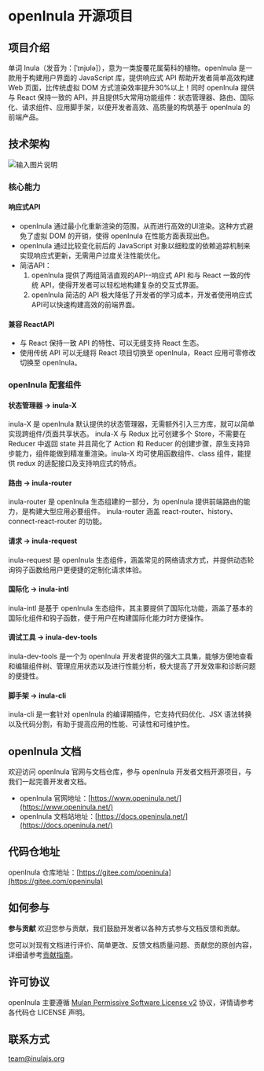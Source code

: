 # openInula 开源项目

## 项目介绍

单词 Inula（发音为：[ˈɪnjʊlə]），意为一类旋覆花属菊科的植物。openInula 是一款用于构建用户界面的 JavaScript 库，提供响应式 API 帮助开发者简单高效构建 Web 页面，比传统虚拟 DOM 方式渲染效率提升30%以上！同时 openInula 提供与 React 保持一致的 API，并且提供5大常用功能组件：状态管理器、路由、国际化、请求组件、应用脚手架，以便开发者高效、高质量的构筑基于 openInula 的前端产品。

## 技术架构

![输入图片说明](https://gitee.com/openInula/inula-docs/raw/master/static/img/structure.png)

### 核心能力

#### 响应式API

* openInula 通过最小化重新渲染的范围，从而进行高效的UI渲染。这种方式避免了虚拟 DOM 的开销，使得 openInula 在性能方面表现出色。
* openInula 通过比较变化前后的 JavaScript 对象以细粒度的依赖追踪机制来实现响应式更新，无需用户过度关注性能优化。
* 简洁API：
  1. openInula 提供了两组简洁直观的API--响应式 API 和与 React 一致的传统 API，使得开发者可以轻松地构建复杂的交互式界面。
  2. openInula 简洁的 API 极大降低了开发者的学习成本，开发者使用响应式API可以快速构建高效的前端界面。

#### 兼容 ReactAPI

* 与 React 保持一致 API 的特性、可以无缝支持 React 生态。
* 使用传统 API 可以无缝将 React 项目切换至 openInula，React 应用可零修改切换至 openInula。

### openInula 配套组件

#### 状态管理器 → inula-X

inula-X 是 openInula 默认提供的状态管理器，无需额外引入三方库，就可以简单实现跨组件/页面共享状态。
inula-X 与 Redux 比可创建多个 Store，不需要在 Reducer 中返回 state 并且简化了 Action 和 Reducer 的创建步骤，原生支持异步能力，组件能做到精准重渲染。inula-X 均可使用函数组件、class 组件，能提供 redux 的适配接口及支持响应式的特点。

#### 路由 → inula-router

inula-router 是 openInula 生态组建的一部分，为 openInula 提供前端路由的能力，是构建大型应用必要组件。
inula-router 涵盖 react-router、history、connect-react-router 的功能。

#### 请求 → inula-request

inula-request 是 openInula 生态组件，涵盖常见的网络请求方式，并提供动态轮询钩子函数给用户更便捷的定制化请求体验。

#### 国际化 → inula-intl

inula-intl 是基于 openInula 生态组件，其主要提供了国际化功能，涵盖了基本的国际化组件和钩子函数，便于用户在构建国际化能力时方便操作。

#### 调试工具 → inula-dev-tools

inula-dev-tools 是一个为 openInula 开发者提供的强大工具集，能够方便地查看和编辑组件树、管理应用状态以及进行性能分析，极大提高了开发效率和诊断问题的便捷性。

#### 脚手架 → inula-cli

inula-cli 是一套针对 openInula 的编译期插件，它支持代码优化、JSX 语法转换以及代码分割，有助于提高应用的性能、可读性和可维护性。

## openInula 文档

欢迎访问 openInula 官网与文档仓库，参与 openInula 开发者文档开源项目，与我们一起完善开发者文档。

+ openInula 官网地址：[https://www.openinula.net/](https://www.openinula.net/)
+ openInula 文档站地址：[https://docs.openinula.net/](https://docs.openinula.net/)

## 代码仓地址

openInula 仓库地址：[https://gitee.com/openinula](https://gitee.com/openinula)

## 如何参与

**参与贡献**
欢迎您参与贡献，我们鼓励开发者以各种方式参与文档反馈和贡献。

您可以对现有文档进行评价、简单更改、反馈文档质量问题、贡献您的原创内容，详细请参考[贡献指南](https://docs.openinula.net/docs/%E8%B4%A1%E7%8C%AE%E6%8C%87%E5%8D%97)。

## 许可协议

openInula 主要遵循 [Mulan Permissive Software License v2](http://license.coscl.org.cn/MulanPSL2) 协议，详情请参考各代码仓 LICENSE 声明。

## 联系方式

team@inulajs.org


